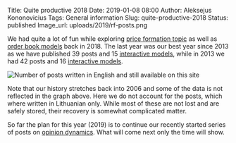 Title: Quite productive 2018
Date: 2019-01-08 08:00
Author: Aleksejus Kononovicius
Tags: General information
Slug: quite-productive-2018
Status: published
Image_url: uploads/2019/rf-posts.png

We had quite a lot of fun while exploring [price formation topic](/tag/price-formation-series/)
as well as [order book models](/tag/order-book/) back in 2018. The last year was
our best year since 2013 as we have published 39 posts and 15
[interactive models](/tag/interactive-models/), while in 2013 we had 42 posts and 16
[interactive models](/tag/interactive-models/).

![Number of posts written in English and still available on this site]({filename}/uploads/2019/rf-posts.png "The
number of posts written in English and still available on this iteration of Physics
of Risk. The wide bars represent total number of posts for each year since 2010,
while the narrower bars represent a number of posts with 'Interactive models' tag.")

Note that our history stretches back into 2006 and some of the data is not reflected
in the graph above. Here we do not account for the posts, which where written in
Lithuanian only. While most of these are not lost and are safely stored, their
recovery is somewhat complicated matter.

So far the plan for this year (2019) is to continue our recently started series
of posts on [opinion dynamics](/tag/opinion-dynamics/). What will come next only
the time will show.

